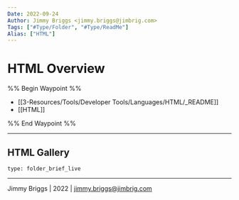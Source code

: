 ```yaml
---
Date: 2022-09-24
Author: Jimmy Briggs <jimmy.briggs@jimbrig.com>
Tags: ["#Type/Folder", "#Type/ReadMe"]
Alias: ["HTML"]
---
```


# HTML Overview

%% Begin Waypoint %%
- [[3-Resources/Tools/Developer Tools/Languages/HTML/_README]]
- [[HTML]]

%% End Waypoint %%

***

## HTML Gallery

 
```ccard
type: folder_brief_live
```
 

***

Jimmy Briggs | 2022 | <jimmy.briggs@jimbrig.com>



